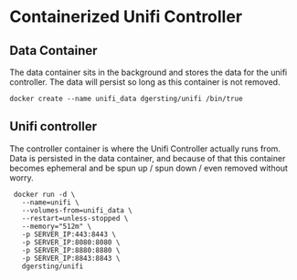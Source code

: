 # Containerized Unifi Controller

## Data Container
The data container sits in the background and stores the data for the unifi controller. The data will persist so long as this container is not removed.
```
docker create --name unifi_data dgersting/unifi /bin/true
```

##  Unifi controller
The controller container is where the Unifi Controller actually runs from. Data is persisted in the data container, and because of that this container becomes ephemeral and be spun up / spun down / even removed without worry.
```
 docker run -d \
   --name=unifi \
   --volumes-from=unifi_data \
   --restart=unless-stopped \
   --memory="512m" \
   -p SERVER_IP:443:8443 \
   -p SERVER_IP:8080:8080 \
   -p SERVER_IP:8880:8880 \
   -p SERVER_IP:8843:8843 \
   dgersting/unifi
```
